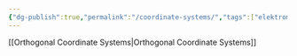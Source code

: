 ```yaml
---
{"dg-publish":true,"permalink":"/coordinate-systems/","tags":["elektromagnetiskfältteori"]}
---
```



[[Orthogonal Coordinate Systems\|Orthogonal Coordinate Systems]]
